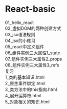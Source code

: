# React-basic
01_hello_react</br>
02_虚拟DOM的两种创建方式</br>
03_jsx语法规则</br>
04_jsx的小练习</br>
05_react中定义组件</br>
06_组件实例三大属性1_state</br>
07_组件实例三大属性2_props</br>
08_组件实例三大属性3_refs</br>
复习</br>
1_类的基本知识.html</br>
2_原生事件绑定.html</br>
3_类方法中的this指向.html</br>
4_展开运算符.html</br>
5_对象相关的知识.html</br>
